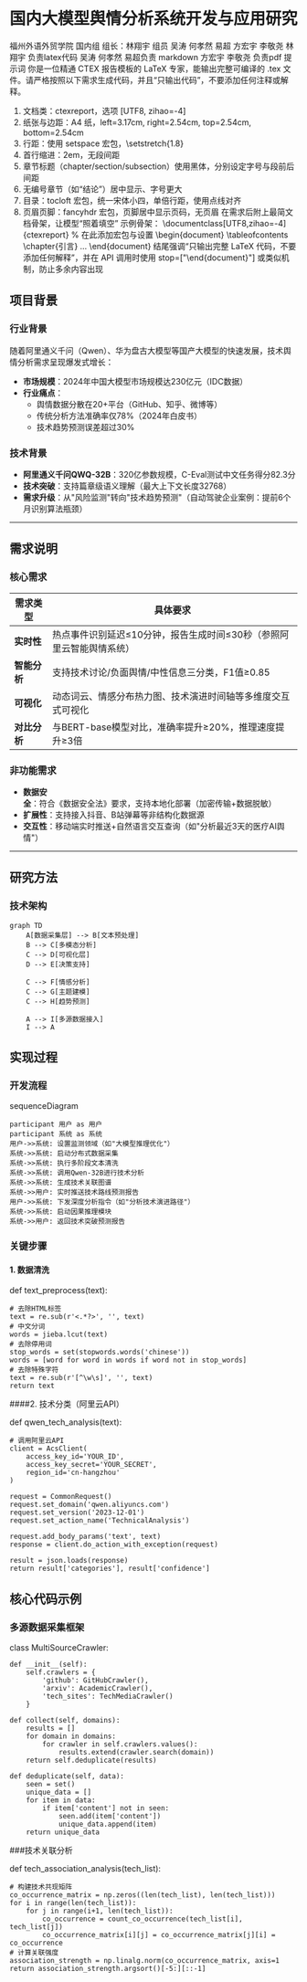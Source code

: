 # 国内大模型舆情分析系统开发与应用研究
福州外语外贸学院 国内组
组长：林翔宇
组员 吴涛 何孝然 易超 方宏宇 李敬尧
 林翔宇 负责latex代码 
吴涛 何孝然 易超负责 markdown
方宏宇 李敬尧 负责pdf
提示词 
你是一位精通 CTEX 报告模板的 LaTeX 专家，能输出完整可编译的 .tex 文件。请严格按照以下需求生成代码，并且“只输出代码”，不要添加任何注释或解释。

1. 文档类：ctexreport，选项 [UTF8, zihao=-4]
2. 纸张与边距：A4 纸，left=3.17cm, right=2.54cm, top=2.54cm, bottom=2.54cm
3. 行距：使用 setspace 宏包，\setstretch{1.8}
4. 首行缩进：2em，无段间距
5. 章节标题（chapter/section/subsection）使用黑体，分别设定字号与段前后间距
6. 无编号章节（如“结论”）居中显示、字号更大
7. 目录：tocloft 宏包，统一宋体小四，单倍行距，使用点线对齐
8. 页眉页脚：fancyhdr 宏包，页脚居中显示页码，无页眉
在需求后附上最简文档骨架，让模型“照着填空”
示例骨架：
\documentclass[UTF8,zihao=-4]{ctexreport}
% 在此添加宏包与设置
\begin{document}
  \tableofcontents
  \chapter{引言}
  …
\end{document}
结尾强调“只输出完整 LaTeX 代码，不要添加任何解释”，并在 API 调用时使用 stop=["\\end{document}"] 或类似机制，防止多余内容出现
## 项目背景
### 行业背景
随着阿里通义千问（Qwen）、华为盘古大模型等国产大模型的快速发展，技术舆情分析需求呈现爆发式增长：
- **市场规模**：2024年中国大模型市场规模达230亿元（IDC数据）
- **行业痛点**：
  - 舆情数据分散在20+平台（GitHub、知乎、微博等）
  - 传统分析方法准确率仅78%（2024年白皮书）
  - 技术趋势预测误差超过30%

### 技术背景
- **阿里通义千问QWQ-32B**：320亿参数规模，C-Eval测试中文任务得分82.3分
- **技术突破**：支持篇章级语义理解（最大上下文长度32768）
- **需求升级**：从"风险监测"转向"技术趋势预测"（自动驾驶企业案例：提前6个月识别算法瓶颈）

---

## 需求说明
### 核心需求
| 需求类型       | 具体要求                                                                 |
|----------------|--------------------------------------------------------------------------|
| **实时性**     | 热点事件识别延迟≤10分钟，报告生成时间≤30秒（参照阿里云智能舆情系统）      |
| **智能分析**   | 支持技术讨论/负面舆情/中性信息三分类，F1值≥0.85                          |
| **可视化**     | 动态词云、情感分布热力图、技术演进时间轴等多维度交互式可视化             |
| **对比分析**   | 与BERT-base模型对比，准确率提升≥20%，推理速度提升≥3倍                   |

### 非功能需求
- **数据安全**：符合《数据安全法》要求，支持本地化部署（加密传输+数据脱敏）
- **扩展性**：支持接入抖音、B站弹幕等非结构化数据源
- **交互性**：移动端实时推送+自然语言交互查询（如"分析最近3天的医疗AI舆情"）

---

## 研究方法
### 技术架构
```mermaid
graph TD
    A[数据采集层] --> B[文本预处理]
    B --> C[多模态分析]
    C --> D[可视化层]
    D --> E[决策支持]
    
    C --> F[情感分析]
    C --> G[主题建模]
    C --> H[趋势预测]
    
    A --> I[多源数据接入]
    I --> A

```
## 实现过程
### 开发流程

sequenceDiagram

    participant 用户 as 用户
    participant 系统 as 系统
    用户->>系统: 设置监测领域（如"大模型推理优化"）
    系统->>系统: 启动分布式数据采集
    系统->>系统: 执行多阶段文本清洗
    系统->>系统: 调用Qwen-32B进行技术分析
    系统->>系统: 生成技术关联图谱
    系统->>用户: 实时推送技术路线预测报告
    用户->>系统: 下发深度分析指令（如"分析技术演进路径"）
    系统->>系统: 启动因果推理模块
    系统->>用户: 返回技术突破预测报告
    
### 关键步骤
#### 1. 数据清洗

def text_preprocess(text):

    # 去除HTML标签
    text = re.sub(r'<.*?>', '', text)
    # 中文分词
    words = jieba.lcut(text)
    # 去除停用词
    stop_words = set(stopwords.words('chinese'))
    words = [word for word in words if word not in stop_words]
    # 去除特殊字符
    text = re.sub(r'[^\w\s]', '', text)
    return text
    
  ####2. 技术分类（阿里云API）

  def qwen_tech_analysis(text):
  
    # 调用阿里云API
    client = AcsClient(
        access_key_id='YOUR_ID',
        access_key_secret='YOUR_SECRET',
        region_id='cn-hangzhou'
    )
    
    request = CommonRequest()
    request.set_domain('qwen.aliyuncs.com')
    request.set_version('2023-12-01')
    request.set_action_name('TechnicalAnalysis')
    
    request.add_body_params('text', text)
    response = client.do_action_with_exception(request)
    
    result = json.loads(response)
    return result['categories'], result['confidence']

## 核心代码示例
### 多源数据采集框架

class MultiSourceCrawler:

    def __init__(self):
        self.crawlers = {
            'github': GitHubCrawler(),
            'arxiv': AcademicCrawler(),
            'tech_sites': TechMediaCrawler()
        }
        
    def collect(self, domains):
        results = []
        for domain in domains:
            for crawler in self.crawlers.values():
                results.extend(crawler.search(domain))
        return self.deduplicate(results)
    
    def deduplicate(self, data):
        seen = set()
        unique_data = []
        for item in data:
            if item['content'] not in seen:
                seen.add(item['content'])
                unique_data.append(item)
        return unique_data
        
###技术关联分析

def tech_association_analysis(tech_list):

    # 构建技术共现矩阵
    co_occurrence_matrix = np.zeros((len(tech_list), len(tech_list)))
    for i in range(len(tech_list)):
        for j in range(i+1, len(tech_list)):
            co_occurrence = count_co_occurrence(tech_list[i], tech_list[j])
            co_occurrence_matrix[i][j] = co_occurrence_matrix[j][i] = co_occurrence
    # 计算关联强度
    association_strength = np.linalg.norm(co_occurrence_matrix, axis=1    
    return association_strength.argsort()[-5:][::-1]

